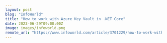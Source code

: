 ```yaml
---
layout: post
blog: "InfoWorld"
title: "How to work with Azure Key Vault in .NET Core"
date: 2023-06-29T09:00:00Z
image: images/infoworld.png
remote_url: "https://www.infoworld.com/article/3701229/how-to-work-with-azure-key-vault-in-net-core.html#tk.rss_applicationdevelopment"
---
```

